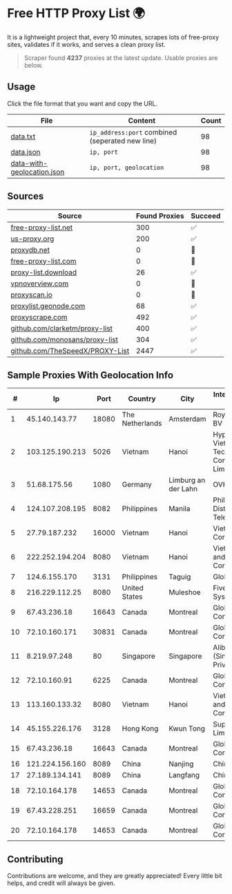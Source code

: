 
# Free HTTP Proxy List 🌍

It is a lightweight project that, every 10 minutes, scrapes lots of free-proxy sites, validates if it works, and serves a clean proxy list.


> Scraper found **4237** proxies at the latest update. Usable proxies are below.

## Usage

Click the file format that you want and copy the URL.


|File|Content|Count|
|----|-------|-----|
|[data.txt](https://raw.githubusercontent.com/themiralay/Proxy-List-World/master/data.txt)|`ip_address:port` combined (seperated new line)|98|
|[data.json](https://raw.githubusercontent.com/themiralay/Proxy-List-World/master/data.json)|`ip, port`|98|
|[data-with-geolocation.json](https://raw.githubusercontent.com/themiralay/Proxy-List-World/master/data-with-geolocation.json)|`ip, port, geolocation`|98|

## Sources

|Source|Found Proxies|Succeed|
|------|-------------|-------|
|[free-proxy-list.net](https://free-proxy-list.net)|300|✅|
|[us-proxy.org](https://www.us-proxy.org)|200|✅|
|[proxydb.net](http://proxydb.net)|0|🚫|
|[free-proxy-list.com](https://free-proxy-list.com/?page=&port=&type%5B%5D=http&type%5B%5D=https&up_time=0&search=Search)|0|🚫|
|[proxy-list.download](https://www.proxy-list.download/HTTP)|26|✅|
|[vpnoverview.com](https://vpnoverview.com/privacy/anonymous-browsing/free-proxy-servers)|0|🚫|
|[proxyscan.io](https://www.proxyscan.io)|0|🚫|
|[proxylist.geonode.com](https://proxylist.geonode.com/api/proxy-list?limit=300&page=1&sort_by=lastChecked&sort_type=desc&protocols=http,https)|68|✅|
|[proxyscrape.com](https://api.proxyscrape.com/v2/?request=displayproxies&protocol=http&timeout=10000&country=all&ssl=all&anonymity=all)|492|✅|
|[github.com/clarketm/proxy-list](https://raw.githubusercontent.com/clarketm/proxy-list/master/proxy-list-raw.txt)|400|✅|
|[github.com/monosans/proxy-list](https://raw.githubusercontent.com/monosans/proxy-list/main/proxies/http.txt)|304|✅|
|[github.com/TheSpeedX/PROXY-List](https://raw.githubusercontent.com/TheSpeedX/PROXY-List/master/http.txt)|2447|✅|


## Sample Proxies With Geolocation Info

|#|Ip|Port|Country|City|Internet Service Provider|
|-|--|----|-------|----|-------------------------|
|1|45.140.143.77|18080|The Netherlands|Amsterdam|RoyaleHosting BV|
|2|103.125.190.213|5026|Vietnam|Hanoi|Hypernet Vietnam Technology Company Limited|
|3|51.68.175.56|1080|Germany|Limburg an der Lahn|OVH SAS|
|4|124.107.208.195|8082|Philippines|Manila|Philippine Long Distance Telephone Co.|
|5|27.79.187.232|16000|Vietnam|Hanoi|Viettel Corporation|
|6|222.252.194.204|8080|Vietnam|Hanoi|VietNam Post and Telecom Corporation|
|7|124.6.155.170|3131|Philippines|Taguig|Globe Telecom|
|8|216.229.112.25|8080|United States|Muleshoe|Five Area Systems, LLC|
|9|67.43.236.18|16643|Canada|Montreal|GloboTech Communications|
|10|72.10.160.171|30831|Canada|Montreal|GloboTech Communications|
|11|8.219.97.248|80|Singapore|Singapore|Alibaba Cloud (Singapore) Private Limited|
|12|72.10.160.91|6225|Canada|Montreal|GloboTech Communications|
|13|113.160.133.32|8080|Vietnam|Hanoi|VietNam Post and Telecom Corporation|
|14|45.155.226.176|3128|Hong Kong|Kwun Tong|Superhub Limited|
|15|67.43.236.18|16643|Canada|Montreal|GloboTech Communications|
|16|121.224.156.160|8089|China|Nanjing|China Telecom|
|17|27.189.134.141|8089|China|Langfang|Chinanet|
|18|72.10.164.178|14653|Canada|Montreal|GloboTech Communications|
|19|67.43.228.251|16659|Canada|Montreal|GloboTech Communications|
|20|72.10.164.178|14653|Canada|Montreal|GloboTech Communications|



## Contributing

Contributions are welcome, and they are greatly appreciated! Every
little bit helps, and credit will always be given.

